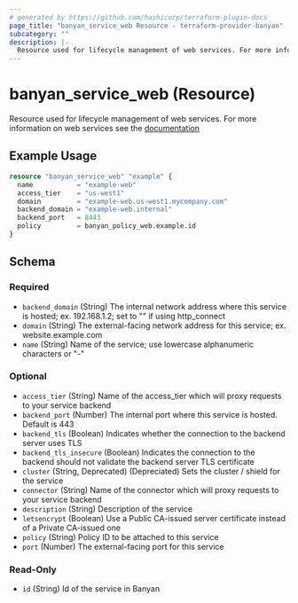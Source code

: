 ```yaml
---
# generated by https://github.com/hashicorp/terraform-plugin-docs
page_title: "banyan_service_web Resource - terraform-provider-banyan"
subcategory: ""
description: |-
  Resource used for lifecycle management of web services. For more information on web services see the documentation https://docs.banyansecurity.io/docs/feature-guides/hosted-websites/
---
```


# banyan_service_web (Resource)

Resource used for lifecycle management of web services. For more information on web services see the [documentation](https://docs.banyansecurity.io/docs/feature-guides/hosted-websites/)

## Example Usage

```terraform
resource "banyan_service_web" "example" {
  name           = "example-web"
  access_tier    = "us-west1"
  domain         = "example-web.us-west1.mycompany.com"
  backend_domain = "example-web.internal"
  backend_port   = 8443
  policy         = banyan_policy_web.example.id
}
```

<!-- schema generated by tfplugindocs -->
## Schema

### Required

- `backend_domain` (String) The internal network address where this service is hosted; ex. 192.168.1.2; set to "" if using http_connect
- `domain` (String) The external-facing network address for this service; ex. website.example.com
- `name` (String) Name of the service; use lowercase alphanumeric characters or "-"

### Optional

- `access_tier` (String) Name of the access_tier which will proxy requests to your service backend
- `backend_port` (Number) The internal port where this service is hosted. Default is 443
- `backend_tls` (Boolean) Indicates whether the connection to the backend server uses TLS
- `backend_tls_insecure` (Boolean) Indicates the connection to the backend should not validate the backend server TLS certificate
- `cluster` (String, Deprecated) (Depreciated) Sets the cluster / shield for the service
- `connector` (String) Name of the connector which will proxy requests to your service backend
- `description` (String) Description of the service
- `letsencrypt` (Boolean) Use a Public CA-issued server certificate instead of a Private CA-issued one
- `policy` (String) Policy ID to be attached to this service
- `port` (Number) The external-facing port for this service

### Read-Only

- `id` (String) Id of the service in Banyan


